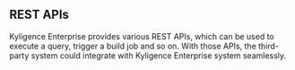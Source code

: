  ## REST APIs

Kyligence Enterprise provides various REST APIs, which can be used to execute a query, trigger a build job and so on. With those APIs, the third-party system could integrate with Kyligence Enterprise system seamlessly.  

